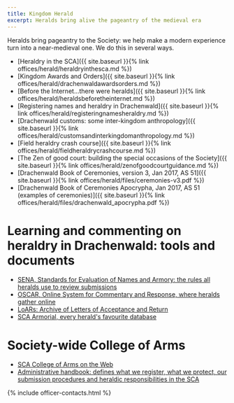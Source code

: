 ```yaml
---
title: Kingdom Herald
excerpt: Heralds bring alive the pageantry of the medieval era
---
```


Heralds bring pageantry to the Society: we help make a modern experience turn into a near-medieval one. We do this in several ways.

* [Heraldry in the SCA]({{ site.baseurl }}{% link offices/herald/heraldryinthesca.md %})
* [Kingdom Awards and Orders]({{ site.baseurl }}{% link offices/herald/drachenwaldawardsorders.md %})
* [Before the Internet...there were heralds]({{ site.baseurl }}{% link offices/herald/heraldsbeforetheinternet.md %})
* [Registering names and heraldry in Drachenwald]({{ site.baseurl }}{% link offices/herald/registeringnamesheraldry.md %})
* [Drachenwald customs: some inter-kingdom anthropology]({{ site.baseurl }}{% link offices/herald/customsandinterkingdomanthropology.md %})
* [Field heraldry crash course]({{ site.baseurl }}{% link offices/herald/fieldheraldrycrashcourse.md %})
* [The Zen of good court: building the special occasions of the Society]({{ site.baseurl }}{% link offices/herald/zenofgoodcourtguidance.md %})
* [Drachenwald Book of Ceremonies, version 3, Jan 2017, AS 51]({{ site.baseurl }}{% link offices/herald/files/ceremonies-v3.pdf %})
* [Drachenwald Book of Ceremonies Apocrypha, Jan 2017, AS 51 (examples of ceremonies)]({{ site.baseurl }}{% link offices/herald/files/drachenwald_apocrypha.pdf %})

# Learning and commenting on heraldry in Drachenwald: tools and documents 

* [SENA, Standards for Evaluation of Names and Armory: the rules all heralds use to review submissions](http://heraldry.sca.org/sena.html)
* [OSCAR, Online System for Commentary and Response, where heralds gather online](https://oscar.sca.org/index.php?action=181)
* [LoARs: Archive of Letters of Acceptance and Return](http://heraldry.sca.org/loar/)
* [SCA Armorial, every herald's favourite database](http://oanda.sca.org/)

# Society-wide College of Arms

* [SCA College of Arms on the Web](http://heraldry.sca.org/welcome.html)
* [Administrative handbook: defines what we register, what we protect, our submission procedures and heraldic responsibilities in the SCA](http://heraldry.sca.org/admin.html)

{% include officer-contacts.html %}